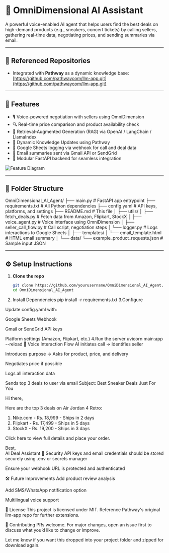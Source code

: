 # 🧠 OmniDimensional AI Assistant

A powerful voice-enabled AI agent that helps users find the best deals on high-demand products (e.g., sneakers, concert tickets) by calling sellers, gathering real-time data, negotiating prices, and sending summaries via email.


---

## 🔗 Referenced Repositories

- Integrated with **Pathway** as a dynamic knowledge base:  
  [https://github.com/pathwaycom/llm-app.git](https://github.com/pathwaycom/llm-app.git)

---

## 🚀 Features

- 🎙️ Voice-powered negotiation with sellers using OmniDimension  
- 🔍 Real-time price comparison and product availability check  
- 🧠 Retrieval-Augmented Generation (RAG) via OpenAI / LangChain / LlamaIndex  
- 🔄 Dynamic Knowledge Updates using Pathway  
- 🧾 Google Sheets logging via webhook for call and deal data  
- 📧 Email summaries sent via Gmail API or SendGrid  
- 🧩 Modular FastAPI backend for seamless integration  

![Feature Diagram](https://i.imgur.com/YOUR_FEATURE_IMAGE.png)

---

## 📁 Folder Structure





OmniDimensional_AI_Agent/
├── main.py # FastAPI app entrypoint
├── requirements.txt # All Python dependencies
├── config.yaml # API keys, platforms, and settings
├── README.md # This file
│
├── utils/
│ ├── fetch_deals.py # Fetch data from Amazon, Flipkart, StockX
│ ├── voice_agent.py # Voice interface using OmniDimension
│ ├── seller_call_flow.py # Call script, negotiation steps
│ └── logger.py # Logs interactions to Google Sheets
│
├── templates/
│ └── email_template.html # HTML email summary
│
└── data/
└── example_product_requests.json # Sample input JSON

---

## ⚙️ Setup Instructions

1. **Clone the repo**
   ```bash
   git clone https://github.com/yourusername/OmniDimensional_AI_Agent.git
   cd OmniDimensional_AI_Agent
2.  Install Dependencies
 pip install -r requirements.txt
3.Configure

Update config.yaml with:

Google Sheets Webhook

Gmail or SendGrid API keys

Platform settings (Amazon, Flipkart, etc.)
4.Run the server
uvicorn main:app --reload
🧠 Voice Interaction Flow
AI initiates call → Identifies seller

Introduces purpose → Asks for product, price, and delivery

Negotiates price if possible

Logs all interaction data

Sends top 3 deals to user via email
Subject: Best Sneaker Deals Just For You

Hi there,

Here are the top 3 deals on Air Jordan 4 Retro:

1. Nike.com - Rs. 18,999 - Ships in 2 days
2. Flipkart - Rs. 17,499 - Ships in 5 days
3. StockX - Rs. 19,200 - Ships in 3 days

Click here to view full details and place your order.

Best,  
AI Deal Assistant
🔐 Security
API keys and email credentials should be stored securely using .env or secrets manager

Ensure your webhook URL is protected and authenticated

🛠 Future Improvements
Add product review analysis

Add SMS/WhatsApp notification option

Multilingual voice support

📄 License
This project is licensed under MIT. Reference Pathway's original llm-app repo for further extensions.

🤝 Contributing
PRs welcome. For major changes, open an issue first to discuss what you’d like to change or improve.


Let me know if you want this dropped into your project folder and zipped for download again.
